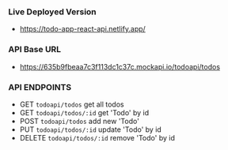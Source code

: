 ### Live Deployed Version

- https://todo-app-react-api.netlify.app/

### API Base URL

-  https://635b9fbeaa7c3f113dc1c37c.mockapi.io/todoapi/todos

### API ENDPOINTS

- GET `todoapi/todos` get all todos
- GET `todoapi/todos/:id` get 'Todo' by id
- POST `todoapi/todos` add new 'Todo'
- PUT `todoapi/todos/:id` update 'Todo' by id
- DELETE `todoapi/todos/:id` remove 'Todo' by id

